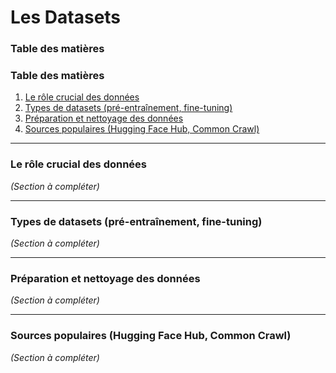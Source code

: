 # Les Datasets

### Table des matières
### Table des matières

1. [Le rôle crucial des données](#le-rôle-crucial-des-données)
2. [Types de datasets (pré-entraînement, fine-tuning)](#types-de-datasets-pré-entraînement-fine-tuning)
3. [Préparation et nettoyage des données](#préparation-et-nettoyage-des-données)
4. [Sources populaires (Hugging Face Hub, Common Crawl)](#sources-populaires-hugging-face-hub-common-crawl)

---

### Le rôle crucial des données
*(Section à compléter)*

---

### Types de datasets (pré-entraînement, fine-tuning)
*(Section à compléter)*

---

### Préparation et nettoyage des données
*(Section à compléter)*

---

### Sources populaires (Hugging Face Hub, Common Crawl)
*(Section à compléter)*



